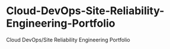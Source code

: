 # Cloud-DevOps-Site-Reliability-Engineering-Portfolio
Cloud DevOps/Site Reliability Engineering Portfolio
